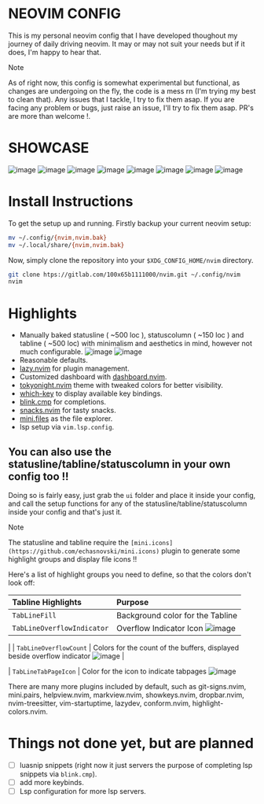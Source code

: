 # NEOVIM CONFIG
This is my personal neovim config that I have developed thoughout my journey of daily driving neovim. It may or may not suit your needs but if it does, I'm happy to hear that.

> [!Note]
> As of right now, this config is somewhat experimental but functional, as changes are undergoing on the fly, the code is a mess rn (I'm trying my best to clean that). Any issues that I tackle, I try to fix them asap.
> If you are facing any problem or bugs, just raise an issue, I'll try to fix them asap. PR's are more than welcome !. 

# SHOWCASE
![image](https://github.com/user-attachments/assets/a3905980-96c2-48b0-b1ff-f425ee9b1022)
![image](https://github.com/user-attachments/assets/bf625347-6098-4033-8cac-7bd0c71a9aeb)
![image](https://github.com/user-attachments/assets/843ac2c7-1375-4c87-9197-f35bb2f543f2)
![image](https://github.com/user-attachments/assets/e39b5f40-885e-4259-8644-ba217f3b6f93)
![image](https://github.com/user-attachments/assets/70ce54dc-72dc-4e0b-956f-285e6729257e)
![image](https://github.com/user-attachments/assets/31c683c3-74c1-4a03-9245-8fac62587c19)
![image](https://github.com/user-attachments/assets/59c74c96-f067-4ee1-98b8-d0250183eb7b)
![image](https://github.com/user-attachments/assets/258eadf4-8ce0-4337-805f-20084439f0ed)


# Install Instructions

To get the setup up and running.
Firstly backup your current neovim setup:

```bash
mv ~/.config/{nvim,nvim.bak}
mv ~/.local/share/{nvim,nvim.bak}
```

Now, simply clone the repository into your `$XDG_CONFIG_HOME/nvim` directory.

```bash
git clone htps://gitlab.com/100x65b1111000/nvim.git ~/.config/nvim
nvim
```

# Highlights
- Manually baked statusline ( ~500 loc ), statuscolumn ( ~150 loc ) and tabline ( ~500 loc) with minimalism and aesthetics in mind, however not much configurable.
![image](https://github.com/user-attachments/assets/a8522a29-dc3e-41af-b23b-c8268ca81a3f)
![image](https://github.com/user-attachments/assets/e0f57119-ba19-4d1b-a8ba-e15b1e8d8f95)
- Reasonable defaults.
- [lazy.nvim](https://github.com/folke/lazy.nvim) for plugin management.
- Customized dashboard with [dashboard.nvim](https://github.com/nvimdev/dashboard.nvim).
- [tokyonight.nvim](https://github.com/folke/tokyonight.nvim) theme with tweaked colors for better visibility.
- [which-key](https://github.com/folke/which-key.nvim) to display available key bindings.
- [blink.cmp](https://github.com/Saghen/blink.cmp) for completions.
- [snacks.nvim](https://github.com/folke/snacks.nvim) for tasty snacks.
- [mini.files](https://github.com/echasnovski/mini.files) as the file explorer.
- lsp setup via `vim.lsp.config`.

## You can also use the statusline/tabline/statuscolumn in your own config too !!
Doing so is fairly easy, just grab the `ui` folder and place it inside your config, and call the setup functions for any of the statusline/tabline/statuscolumn inside your config and that's just it.

> [!Note]
> The statusline and tabline require the `[mini.icons](https://github.com/echasnovski/mini.icons)` plugin to generate some highlight groups and display file icons !!

Here's a list of highlight groups you need to define, so that the colors don't look off:

| Tabline Highlights | Purpose |
|:-------------------|:--------|
| `TabLineFill` | Background color for the Tabline |
| `TabLineOverflowIndicator` | Overflow Indicator Icon ![image](https://github.com/user-attachments/assets/eaca5f4d-3945-4ecd-9d63-7d5725d18356)
|
| `TabLineOverflowCount` | Colors for the count of the buffers, displayed beside overflow indicator ![image](https://github.com/user-attachments/assets/bb8782d4-af56-4690-8fc1-30691072b42f) |

| `TabLineTabPageIcon` | Color for the icon to indicate tabpages ![image](https://github.com/user-attachments/assets/07b3b045-7f38-4ada-a8c0-1d6bd57d1ffe)




There are many more plugins included by default, such as git-signs.nvim, mini.pairs, helpview.nvim, markview.nvim, showkeys.nvim, dropbar.nvim, nvim-treesitter, vim-startuptime, lazydev, conform.nvim, highlight-colors.nvim.

# Things not done yet, but are planned
- [ ] luasnip snippets (right now it just servers the purpose of completing lsp snippets via `blink.cmp`).
- [ ] add more keybinds.
- [ ] Lsp configuration for more lsp servers.

